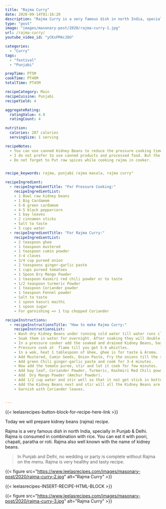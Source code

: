 ```yaml
---
title: "Rajma Curry"
date: 2020-09-14T01:16:20
description: "Rajma Curry is a very famous dish in north India, specially in Punjab and Delhi. Rajma is consumed with in combination with rice."
type: "post"
image: "images/masonary-post/2020/rajma-curry-1.jpg"
url: /rajma-curry/
youtube_video_id: "yCKsFM4cJ6U"

categories: 
  - "Curry"
tags:
  - "festival"
  - "Punjabi"

prepTime: PT5M
cookTime: PT40M
totalTime: PT45M

recipeCategory: Main
recipeCuisine: Punjabi
recipeYield: 4

aggregateRating:
  ratingValue: 4.9
  ratingCount: 4

nutrition:
  calories: 207 calories
  servingSize: 1 serving

recipeNotes: 
  - You can use canned Kidney Beans to reduce the pressure cooking time. 
  - I do not prefer to use canned products and processed food. But the choice is yours.
  - Do not forget to Put raw spices while cooking rajma in cooker.


recipe_keywords: rajma, punjabi rajma masala, rajma curry"

recipeIngredient:
  - recipeIngredientTitle: "For Pressure Cooking:"
    recipeIngredientList: 
    - 1 Bowl raw kidney beans
    - 1 Big Cardamom
    - 5-6 green cardamom 
    - 4-5 black peppercorn
    - 1 bay leaves
    - 2 cinnamon sticks
    - Salt to taste
    - 5 cups water
  - recipeIngredientTitle: "For Rajma Curry:"
    recipeIngredientList: 
    - 2 teaspoon ghee
    - 1 teaspoon mustered
    - 1 teaspoon cumin powder
    - 3-4 cloves
    - 3/4 cup pureed onion 
    - 2 teaspoons ginger-garlic paste
    - 1 cups pureed tomatoes 
    - 1 Spoon Dry Mango Powder
    - 1 teaspoon Kasmiri red chili powder or to taste
    - 1/2 teaspoon turmeric Powder
    - 1 teaspoon Coriander powder
    - 1 teaspoon Fennel powder
    - Salt to taste
    - 1 spoon kasuri maithi
    - 1 spoon sugar
    - For garnishing => 1 tsp chopped Coriander 

recipeInstructions:
  - recipeInstructionsTitle: "How to make Rajma Curry:"
    recipeInstructionsList:
    - Wash dry Kidney Beans under running cold water till water runs clear.
    - Soak them in water for overnight. After soaking they will double up in size. drain the water.
    - In a pressure cooker add the soaked and drained Kidney Beans, bay leaves, cardamom Big & Green, cinnamon stick, black pepper, cloves, salt and 4 to 5 cups water. 
    - Pressure cook at  flame till you get 5-6 whistles. 
    - In a wok, heat 1 tablespoon of Ghee, ghee is for taste & Aroma.
    - Add Mustered, Cumin Seeds, Onion Paste, Fry the onions till the raw smell goes away and they are light golden brown in color.
    - Add green Chili ginger-garlic paste and cook for 3-4 minutes.
    - Now add the tomato puree, stir and let it cook for few minutes.
    - Add bay leaf, Coriander Powder, Turmeric, Kashmiri Red Chili powder (for color), Fennel Powder, Salt to taste.
    - Add  Dry Mango Powder (Amchur Powder).
    - Add 1/2 cup water and stir well so that it not get stick in bottom, add Kasuri Methi & sugar LId for few minute.
    - Add the Kidney Beans next and stir will all the Kidney Beans are coated with the spices, around 2 minutes.
    - Garnish with Coriander leaves.


---
```


{{< leelasrecipes-button-block-for-recipe-here-link >}}

Today we will prepare kidney beans (rajma) recipe. 

Rajma is a very famous dish in north India, specially in Punjab & Delhi. Rajma is consumed in combination with rice. You can eat it with poori, chapati, paratha or roti. Rajma also well known with the name of kidney beans. 

> In Punjab and Delhi, no wedding or party is complete without Rajma on the menu. Rajma is very healthy and tasty recipe.



{{< figure src="https://www.leelasrecipes.com/images/masonary-post/2020/rajma-curry-2.jpg" alt="Rajma Curry" >}}

{{< leelasrecipes-INSERT-RECIPE-HTML-BLOCK >}}

{{< figure src="https://www.leelasrecipes.com/images/masonary-post/2020/rajma-curry-3.jpg" alt="Rajma Curry" >}}
